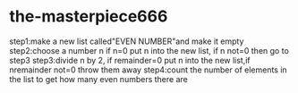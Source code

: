 # the-masterpiece666
step1:make a new list called"EVEN NUMBER"and make it empty
step2:choose a number n if n=0 put n into the new list, if n not=0 then go to step3
step3:divide n by 2, if remainder=0 put n into the new list,if nremainder not=0 throw them away
step4:count the number of elements in the list to get how many even numbers there are
